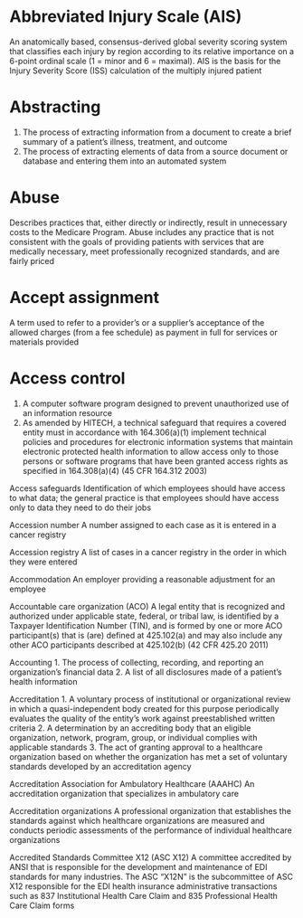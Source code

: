 # Abbreviated Injury Scale (AIS) 
An anatomically based, consensus-derived global severity scoring system that classifies each injury by region according to its relative importance on a 6-point ordinal scale (1 = minor and 6 = maximal). AIS is the basis for the Injury Severity Score (ISS) calculation of the multiply injured patient

# Abstracting
1. The process of extracting information from a document to create a brief summary of a patient’s illness, treatment, and outcome
2. The process of extracting elements of data from a source document or database and entering them into an automated system

# Abuse
Describes practices that, either directly or indirectly, result in unnecessary costs to the Medicare Program. Abuse includes any practice that is not consistent with the goals of providing patients with services that are medically necessary, meet professionally recognized standards, and are fairly priced

# Accept assignment
A term used to refer to a provider’s or a supplier’s acceptance of the allowed charges (from a fee schedule) as payment in full for services or materials provided

# Access control
1. A computer software program designed to prevent unauthorized use of an information resource
2. As amended by HITECH, a technical safeguard that requires a covered entity must in accordance with 164.306(a)(1) implement technical policies and procedures for electronic information systems that maintain electronic protected health information to allow access only to those persons or software programs that have been granted access rights as specified in 164.308(a)(4) (45 CFR 164.312 2003)

Access safeguards
Identification of which employees
should have access to what data; the general
practice is that employees should have access only
to data they need to do their jobs

Accession number A number assigned to each case as
it is entered in a cancer registry

Accession registry A list of cases in a cancer registry in
the order in which they were entered

Accommodation An employer providing a reasonable
adjustment for an employee

Accountable care organization (ACO) A legal
entity that is recognized and authorized under
applicable state, federal, or tribal law, is identified
by a Taxpayer Identification Number (TIN), and is
formed by one or more ACO participant(s) that is
(are) defined at 425.102(a) and may also include any
other ACO participants described at 425.102(b)
(42 CFR 425.20 2011)

Accounting 1. The process of collecting, recording,
and reporting an organization’s financial data 2.
A list of all disclosures made of a patient’s health
information

Accreditation 1. A voluntary process of institutional or
organizational review in which a quasi-independent
body created for this purpose periodically
evaluates the quality of the entity’s work against
preestablished written criteria 2. A determination
by an accrediting body that an eligible organization,
network, program, group, or individual complies
with applicable standards 3. The act of granting
approval to a healthcare organization based on
whether the organization has met a set of voluntary
standards developed by an accreditation agency

Accreditation Association for Ambulatory Healthcare
(AAAHC) An accreditation organization that
specializes in ambulatory care

Accreditation organizations A professional
organization that establishes the standards against
which healthcare organizations are measured and
conducts periodic assessments of the performance
of individual healthcare organizations

Accredited Standards Committee X12 (ASC X12)
A committee accredited by ANSI that is responsible
for the development and maintenance of EDI
standards for many industries. The ASC “X12N” is
the subcommittee of ASC X12 responsible for the
EDI health insurance administrative transactions
such as 837 Institutional Health Care Claim and 835
Professional Health Care Claim forms